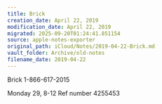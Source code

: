 ```yaml
---
title: Brick
creation_date: April 22, 2019
modification_date: April 22, 2019
migrated: 2025-09-20T01:24:41.851154
source: apple-notes-exporter
original_path: iCloud/Notes/2019-04-22-Brick.md
vault_folder: Archive/old-notes
filename_date: 2019-04-22
---
```



Brick
1-866-617-2015

Monday 29, 8-12
Ref number
4255453
